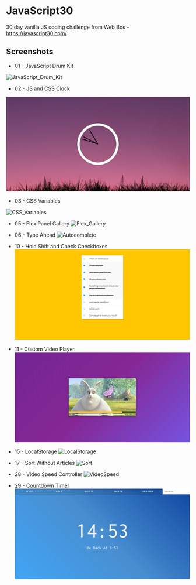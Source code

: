 # JavaScript30
30 day vanilla JS coding challenge from Web Bos - https://javascript30.com/

## Screenshots
* 01 - JavaScript Drum Kit

![JavaScript_Drum_Kit](01%20-%20JavaScript%20Drum%20Kit/ss.png)

* 02 - JS and CSS Clock

![JavaScript_CSS_Clock](02%20-%20JS%20and%20CSS%20Clock/ss.png)

* 03 - CSS Variables

![CSS_Variables](03%20-%20CSS%20Variables/ss.png)

* 05 - Flex Panel Gallery
![Flex_Gallery](05%20-%20Flex%20Panel%20Gallery/ss.png)

* 06 - Type Ahead
![Autocomplete](06%20-%20Type%20Ahead/ss.png)

* 10 - Hold Shift and Check Checkboxes
![Shift](10%20-%20Hold%20Shift%20and%20Check%20Checkboxes/ss.png)

* 11 - Custom Video Player
![Video_player](11%20-%20Custom%20Video%20Player/ss.png)

* 15 - LocalStorage
![LocalStorage](15%20-%20LocalStorage/ss.png)

* 17 - Sort Without Articles
![Sort](17%20-%20Sort%20Without%20Articles/ss.png)

* 28 - Video Speed Controller
![VideoSpeed](28%20-%20Video%20Speed%20Controller/ss.png)

* 29 - Countdown Timer
![Countdown](29%20-%20Countdown%20Timer/ss.png)
